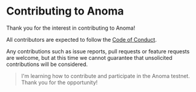 # Contributing to Anoma

Thank you for the interest in contributing to Anoma!

All contributors are expected to follow the [Code of Conduct](CODE_OF_CONDUCT.md).

Any contributions such as issue reports, pull requests or feature requests are welcome, but at this time we cannot guarantee that unsolicited contributions will be considered.
> I'm learning how to contribute and participate in the Anoma testnet. Thank you for the opportunity!